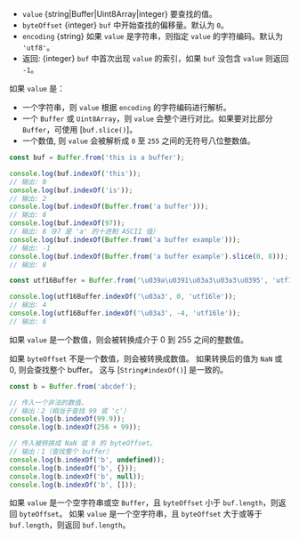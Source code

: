 <!-- YAML
added: v1.5.0
changes:
  - version: v8.0.0
    pr-url: https://github.com/nodejs/node/pull/10236
    description: The `value` can now be a `Uint8Array`.
  - version: v5.7.0, v4.4.0
    pr-url: https://github.com/nodejs/node/pull/4803
    description: When `encoding` is being passed, the `byteOffset` parameter
                 is no longer required.
-->

* `value` {string|Buffer|Uint8Array|integer} 要查找的值。
* `byteOffset` {integer} `buf` 中开始查找的偏移量。默认为 `0`。
* `encoding` {string} 如果 `value` 是字符串，则指定 `value` 的字符编码。默认为 `'utf8'`。
* 返回: {integer} `buf` 中首次出现 `value` 的索引，如果 `buf` 没包含 `value` 则返回 `-1`。

如果 `value` 是：

  * 一个字符串，则 `value` 根据 `encoding` 的字符编码进行解析。
  * 一个 `Buffer` 或 `Uint8Array`，则 `value` 会整个进行对比。如果要对比部分 `Buffer`，可使用 [`buf.slice()`]。
  * 一个数值, 则 `value` 会被解析成 `0` 至 `255` 之间的无符号八位整数值。

```js
const buf = Buffer.from('this is a buffer');

console.log(buf.indexOf('this'));
// 输出: 0
console.log(buf.indexOf('is'));
// 输出: 2
console.log(buf.indexOf(Buffer.from('a buffer')));
// 输出: 8
console.log(buf.indexOf(97));
// 输出: 8（97 是 'a' 的十进制 ASCII 值）
console.log(buf.indexOf(Buffer.from('a buffer example')));
// 输出: -1
console.log(buf.indexOf(Buffer.from('a buffer example').slice(0, 8)));
// 输出: 8

const utf16Buffer = Buffer.from('\u039a\u0391\u03a3\u03a3\u0395', 'utf16le');

console.log(utf16Buffer.indexOf('\u03a3', 0, 'utf16le'));
// 输出: 4
console.log(utf16Buffer.indexOf('\u03a3', -4, 'utf16le'));
// 输出: 6
```

如果 `value` 是一个数值，则会被转换成介于 0 到 255 之间的整数值。

如果 `byteOffset` 不是一个数值，则会被转换成数值。
如果转换后的值为 `NaN` 或 0, 则会查找整个 buffer。
这与 [`String#indexOf()`] 是一致的。

```js
const b = Buffer.from('abcdef');

// 传入一个非法的数值。
// 输出：2（相当于查找 99 或 'c'）
console.log(b.indexOf(99.9));
console.log(b.indexOf(256 + 99));

// 传入被转换成 NaN 或 0 的 byteOffset。
// 输出：1（查找整个 buffer）
console.log(b.indexOf('b', undefined));
console.log(b.indexOf('b', {}));
console.log(b.indexOf('b', null));
console.log(b.indexOf('b', []));
```

如果 `value` 是一个空字符串或空 `Buffer`，且 `byteOffset` 小于 `buf.length`，则返回 `byteOffset`。
如果 `value` 是一个空字符串，且 `byteOffset` 大于或等于 `buf.length`，则返回 `buf.length`。

